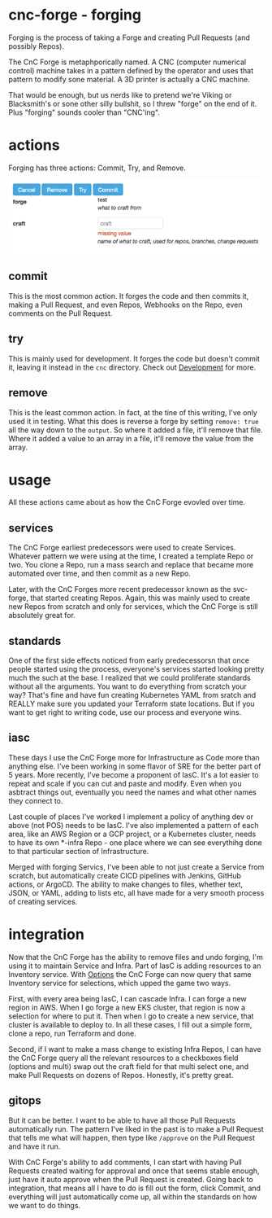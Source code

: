 # cnc-forge - forging

Forging is the process of taking a Forge and creating Pull Requests (and possibly Repos).

The CnC Forge is metaphporically named. A CNC (computer numerical control) machine takes in a pattern
defined by the operator and uses that pattern to modify sone material. A 3D printer is actually a CNC
machine.

That would be enough, but us nerds like to pretend we're Viking or Blacksmith's or sone other silly
bullshit, so I threw "forge" on the end of it. Plus "forging" sounds cooler than "CNC'ing".

# actions

Forging has three actions: Commit, Try, and Remove.

![forging](img/forging.png)

## commit

This is the most common action. It forges the code and then commits it, making a Pull Request, and
even Repos, Webhooks on the Repo, even comments on the Pull Request.

## try

This is mainly used for development. It forges the code but doesn't commit it, leaving it instead in
the `cnc` directory. Check out [Development](Development.md) for more.

## remove

This is the least common action. In fact, at the tine of this writing, I've only used it in testing.
What this does is reverse a forge by setting `remove: true` all the way down to the `output`. So where
it added a file, it'll remove that file. Where it added a value to an array in a file, it'll remove
the value from the array.

# usage

All these actions came about as how the CnC Forge evovled over time.

## services

The CnC Forge earliest predecessors were used to create Services. Whatever pattern we were using
at the time, I created a template Repo or two. You clone a Repo, run a mass search and replace
that became more automated over time, and then commit as a new Repo.

Later, with the CnC Forges more recent predecessor known as the svc-forge, that started creating
Repos. Again, this was mainly used to create new Repos from scratch and only for services, which the
CnC Forge is still absolutely great for.

## standards

One of the first side effects noticed from early predecessorsn that once people started using the
process, everyone's services started looking pretty much the such at the base. I realized that we
could proliferate standards without all the arguments. You want to do everything from scratch your
way? That's fine and have fun creating Kubernetes YAML from sratch and REALLY make sure you updated
your Terraform state locations. But if you want to get right to writing code, use our process and
everyone wins.

## iasc

These days I use the CnC Forge more for Infrastructure as Code more than anything else. I've been
working in some flavor of SRE for the better part of 5 years. More recently, I've become a proponent
of IasC. It's a lot easier to repeat and scale if you can cut and paste and modify. Even when you
asbtract things out, eventually you need the names and what other names they connect to.

Last couple of places I've worked I implement a policy of anything dev or above (not POS) needs to
be IasC. I've also implemented a pattern of each area, like an AWS Region or a GCP project, or a
Kubernetes cluster, needs to have its own *-infra Repo - one place where we can see everythihg
done to that particular section of Infrastructure.

Merged with forging Servics, I've been able to not just create a Service from scratch, but
automatically create CICD pipelines with Jenkins, GitHub actions, or ArgoCD. The ability to make
changes to files, whether text, JSON, or YAML, adding to lists etc, all have made for a very smooth
process of creating services.

# integration

Now that the CnC Forge has the ability to remove files and undo forging, I'm using it to maintain
Service and Infra. Part of IasC is adding resources to an Inventory service. With [Options](Options.md)
the CnC Forge can now query that same Inventory service for selections, which upped the game two ways.

First, with every area being IasC, I can cascade Infra. I can forge a new region in AWS. When I go
forge a new EKS cluster, that region is now a selection for where to put it. Then when I go to create
a new service, that cluster is available to deploy to. In all these cases, I fill out a simple form,
clone a repo, run Terraform and done.

Second, if I want to make a mass change to existing Infra Repos, I can have the CnC Forge query all
the relevant resources to a checkboxes field (options and multi) swap out the craft field for that
multi select one, and make Pull Requests on dozens of Repos. Honestly, it's pretty great.

## gitops

But it can be better. I want to be able to have all those Pull Requests automatically run. The pattern
I've liked in the past is to make a Pull Request that tells me what will happen, then type like
`/approve` on the Pull Request and have it run.

With CnC Forge's ability to add comments, I can start with having Pull Requests created waiting for
approval and once that seems stable enough, just have it auto approve when the Pull Request is created.
Going back to integration, that means all I have to do is fill out the form, click Commit, and everything
will just automatically come up, all within the standards on how we want to do things.

